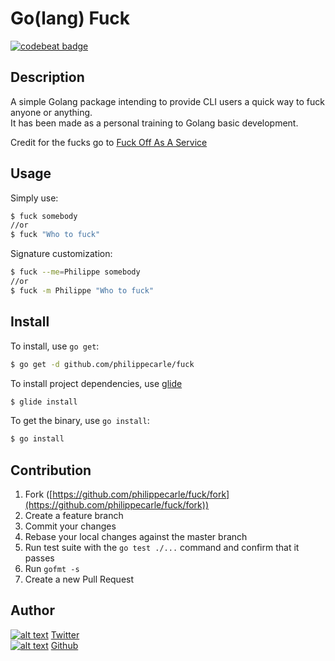 # Go(lang) Fuck

[![codebeat badge](https://codebeat.co/badges/ff224edc-94d8-4a05-a5e7-889bc61b7bcd)](https://codebeat.co/projects/github-com-philippecarle-fuck)

## Description

A simple Golang package intending to provide CLI users a quick way to fuck anyone or anything.  
It has been made as a personal training to Golang basic development.  

Credit for the fucks go to [Fuck Off As A Service](http://foaas.com)

## Usage

Simply use:

```bash
$ fuck somebody
//or
$ fuck "Who to fuck"
```

Signature customization:

```bash
$ fuck --me=Philippe somebody
//or
$ fuck -m Philippe "Who to fuck"
```

## Install

To install, use `go get`:

```bash
$ go get -d github.com/philippecarle/fuck
```

To install project dependencies, use [glide](https://github.com/Masterminds/glide)

```bash
$ glide install
```

To get the binary, use `go install`:

```bash
$ go install
```

## Contribution

1. Fork ([https://github.com/philippecarle/fuck/fork](https://github.com/philippecarle/fuck/fork))
1. Create a feature branch
1. Commit your changes
1. Rebase your local changes against the master branch
1. Run test suite with the `go test ./...` command and confirm that it passes
1. Run `gofmt -s`
1. Create a new Pull Request

## Author

<!-- Please don't remove this: Grab your social icons from https://github.com/carlsednaoui/gitsocial -->

<!-- links to social media icons -->
<!-- no need to change these -->

<!-- icons with padding -->

[1.1]: http://i.imgur.com/tXSoThF.png (twitter icon with padding)
[6.1]: http://i.imgur.com/0o48UoR.png (github icon with padding)

<!-- icons without padding -->

[1.2]: http://i.imgur.com/wWzX9uB.png (twitter icon without padding)
[6.2]: http://i.imgur.com/9I6NRUm.png (github icon without padding)


<!-- links to your social media accounts -->
<!-- update these accordingly -->

[1]: http://www.twitter.com/philippecarle
[6]: http://www.github.com/philippecarle

<!-- Please don't remove this: Grab your social icons from https://github.com/carlsednaoui/gitsocial -->

[![alt text][1.2]][1] [Twitter](https://twitter.com/philippecarle)  
[![alt text][6.2]][6] [Github](https://github.com/philippecarle)